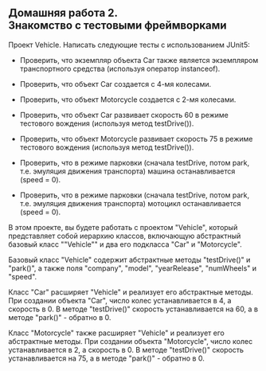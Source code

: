 ## Домашняя работа 2.<br>Знакомство с тестовыми фреймворками
Проект Vehicle. Написать следующие тесты с использованием JUnit5:

- Проверить, что экземпляр объекта Car также является экземпляром транспортного средства (используя оператор instanceof).

- Проверить, что объект Car создается с 4-мя колесами.

- Проверить, что объект Motorcycle создается с 2-мя колесами.

- Проверить, что объект Car развивает скорость 60 в режиме тестового вождения (используя метод testDrive()).

- Проверить, что объект Motorcycle развивает скорость 75 в режиме тестового вождения (используя метод testDrive()).

- Проверить, что в режиме парковки (сначала testDrive, потом park, т.е. эмуляция движения транспорта) машина останавливается (speed = 0).

- Проверить, что в режиме парковки (сначала testDrive, потом park, т.е. эмуляция движения транспорта) мотоцикл останавливается (speed = 0).

В этом проекте, вы будете работать с проектом "Vehicle", который представляет собой иерархию классов, включающую абстрактный базовый класс ""Vehicle"" и два его подкласса "Car" и "Motorcycle".

Базовый класс "Vehicle" содержит абстрактные методы "testDrive()" и "park()", а также поля "company", "model", "yearRelease", "numWheels" и "speed".

Класс "Car" расширяет "Vehicle" и реализует его абстрактные методы. При создании объекта "Car", число колес устанавливается в 4, а скорость в 0. В методе "testDrive()" скорость устанавливается на 60, а в методе "park()" - обратно в 0.

Класс "Motorcycle" также расширяет "Vehicle" и реализует его абстрактные методы. При создании объекта "Motorcycle", число колес устанавливается в 2, а скорость в 0. В методе "testDrive()" скорость устанавливается на 75, а в методе "park()" - обратно в 0.